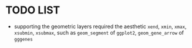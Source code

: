 # TODO LIST

+ supporting the geometric layers required the aesthetic
  `xend`, `xmin`, `xmax`, `xsubmin`, `xsubmax`,
  such as `geom_segment` of `ggplot2`, `geom_gene_arrow` of `gggenes`
